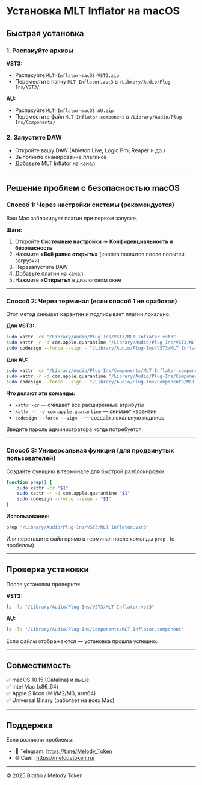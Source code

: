 # Установка MLT Inflator на macOS

## Быстрая установка

### 1. Распакуйте архивы

**VST3:**
- Распакуйте `MLT-Inflator-macOS-VST3.zip`
- Переместите папку `MLT Inflator.vst3` в `/Library/Audio/Plug-Ins/VST3/`

**AU:**
- Распакуйте `MLT-Inflator-macOS-AU.zip`
- Переместите файл `MLT Inflator.component` в `/Library/Audio/Plug-Ins/Components/`

### 2. Запустите DAW

- Откройте вашу DAW (Ableton Live, Logic Pro, Reaper и др.)
- Выполните сканирование плагинов
- Добавьте MLT Inflator на канал

---

## Решение проблем с безопасностью macOS

### Способ 1: Через настройки системы (рекомендуется)

Ваш Mac заблокирует плагин при первом запуске.

**Шаги:**
1. Откройте **Системные настройки** → **Конфиденциальность и безопасность**
2. Нажмите **«Всё равно открыть»** (кнопка появится после попытки загрузки)
3. Перезапустите DAW
4. Добавьте плагин на канал
5. Нажмите **«Открыть»** в диалоговом окне

---

### Способ 2: Через терминал (если способ 1 не сработал)

Этот метод снимает карантин и подписывает плагин локально.

**Для VST3:**

```bash
sudo xattr -cr "/Library/Audio/Plug-Ins/VST3/MLT Inflator.vst3"
sudo xattr -r -d com.apple.quarantine "/Library/Audio/Plug-Ins/VST3/MLT Inflator.vst3"
sudo codesign --force --sign - "/Library/Audio/Plug-Ins/VST3/MLT Inflator.vst3"
```

**Для AU:**

```bash
sudo xattr -cr "/Library/Audio/Plug-Ins/Components/MLT Inflator.component"
sudo xattr -r -d com.apple.quarantine "/Library/Audio/Plug-Ins/Components/MLT Inflator.component"
sudo codesign --force --sign - "/Library/Audio/Plug-Ins/Components/MLT Inflator.component"
```

**Что делают эти команды:**
- `xattr -cr` — очищает все расширенные атрибуты
- `xattr -r -d com.apple.quarantine` — снимает карантин
- `codesign --force --sign -` — создаёт локальную подпись

Введите пароль администратора когда потребуется.

---

### Способ 3: Универсальная функция (для продвинутых пользователей)

Создайте функцию в терминале для быстрой разблокировки:

```bash
function prep() {
    sudo xattr -cr "$1"
    sudo xattr -r -d com.apple.quarantine "$1"
    sudo codesign --force --sign - "$1"
}
```

**Использование:**

```bash
prep "/Library/Audio/Plug-Ins/VST3/MLT Inflator.vst3"
```

Или перетащите файл прямо в терминал после команды `prep ` (с пробелом).

---

## Проверка установки

После установки проверьте:

**VST3:**
```bash
ls -la "/Library/Audio/Plug-Ins/VST3/MLT Inflator.vst3"
```

**AU:**
```bash
ls -la "/Library/Audio/Plug-Ins/Components/MLT Inflator.component"
```

Если файлы отображаются — установка прошла успешно.

---

## Совместимость

✅ macOS 10.15 (Catalina) и выше  
✅ Intel Mac (x86_64)  
✅ Apple Silicon (M1/M2/M3, arm64)  
✅ Universal Binary (работает на всех Mac)

---

## Поддержка

Если возникли проблемы:
- 📱 Telegram: https://t.me/Melody_Token
- 🌐 Сайт: https://melodytoken.ru/

---

© 2025 Blotho / Melody Token


